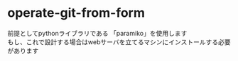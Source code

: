 # operate-git-from-form
前提としてpythonライブラリである 「paramiko」を使用します  
もし、これで設計する場合はwebサーバを立てるマシンにインストールする必要があります
